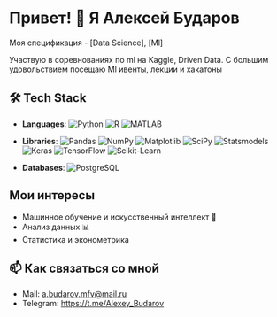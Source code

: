 # Привет! 👋 Я Алексей Бударов

Моя спецификация - [Data Science], [Ml]

Учaствую в соревнованиях по ml на Kaggle, Driven Data. С большим удовольствием посещаю Ml ивенты, лекции и хакатоны

## 🛠️ Tech Stack

- **Languages**:  ![Python](https://img.shields.io/badge/-Python-3776AB?style=flat-square&logo=python&logoColor=white)  ![R](https://img.shields.io/badge/-R-276DC3?style=flat-square&logo=r&logoColor=white) ![MATLAB](https://img.shields.io/badge/-MATLAB-0076A8?style=flat-square&logo=mathworks&logoColor=white)

- **Libraries**:  ![Pandas](https://img.shields.io/badge/-Pandas-150458?style=flat-square&logo=pandas&logoColor=white)  ![NumPy](https://img.shields.io/badge/-NumPy-013243?style=flat-square&logo=numpy&logoColor=white)  ![Matplotlib](https://img.shields.io/badge/-Matplotlib-11557C?style=flat-square&logo=matplotlib&logoColor=white)  ![SciPy](https://img.shields.io/badge/-SciPy-8CAAE6?style=flat-square&logo=scipy&logoColor=white)  ![Statsmodels](https://img.shields.io/badge/-Statsmodels-AB5437?style=flat-square&logo=python&logoColor=white)  ![Keras](https://img.shields.io/badge/-Keras-D00000?style=flat-square&logo=keras&logoColor=white)  ![TensorFlow](https://img.shields.io/badge/-TensorFlow-FF6F00?style=flat-square&logo=tensorflow&logoColor=white)  ![Scikit-Learn](https://img.shields.io/badge/-Scikit--Learn-F7931E?style=flat-square&logo=scikit-learn&logoColor=white)
  
- **Databases**:  ![PostgreSQL](https://img.shields.io/badge/-PostgreSQL-4169E1?style=flat-square&logo=postgresql&logoColor=white)
  

## Мои интересы
- Машинное обучение и искусственный интеллект 🤖
- Анализ данных 📊
- Статистика и эконометрика

## 📫 Как связаться со мной
- Mail: a.budarov.mfv@mail.ru
- Telegram: https://t.me/Alexey_Budarov
